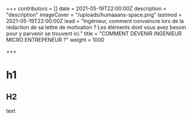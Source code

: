 +++
contributors = []
date = 2021-05-19T22:00:00Z
description = "description"
imageCover = "/uploads/humaaans-space.png"
lastmod = 2021-05-19T22:00:00Z
lead = "Ingénieur, comment convaincre lors de la rédaction de sa lettre de motivation ? Les éléments dont vous avez besoin pour y parvenir se trouvent ici."
title = "COMMENT DEVENIR INGENIEUR MICRO ENTREPENEUR ?"
weight = 1000

+++
# h1

## H2

text